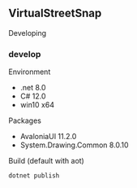 ﻿## VirtualStreetSnap

Developing

### develop

Environment
+ .net 8.0
+ C# 12.0
+ win10 x64

Packages
+ AvaloniaUI 11.2.0
+ System.Drawing.Common 8.0.10

Build (default with aot)
```
dotnet publish
```